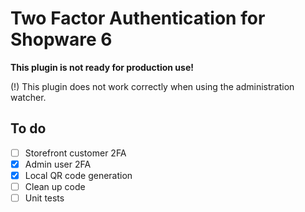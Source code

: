 # Two Factor Authentication for Shopware 6

__This plugin is not ready for production use!__

(!) This plugin does not work correctly when using the administration watcher.

## To do
 - [ ] Storefront customer 2FA
 - [x] Admin user 2FA
 - [x] Local QR code generation
 - [ ] Clean up code
 - [ ] Unit tests
